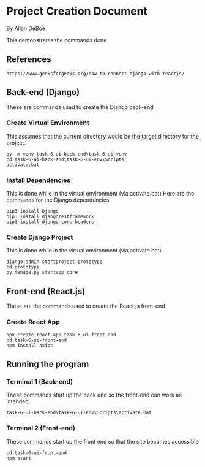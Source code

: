 # Project Creation Document
By Allan DeBoe

This demonstrates the commands done 

## References
```
https://www.geeksforgeeks.org/how-to-connect-django-with-reactjs/
```

## Back-end (Django)
These are commands used to create the Django back-end

### Create Virtual Environment
This assumes that the current directory would be the target directory for the project.
```
py -m venv task-6-ui-back-end\task-6-ui-venv
cd task-6-ui-back-end\task-6-UI-env\Scripts
activate.bat
```

### Install Dependencies
This is done while in the virtual environment (via activate.bat)
Here are the commands for the Django dependencies:
```
pip3 install Django
pip3 install djangorestframework
pip3 install django-cors-headers
```

### Create Django Project
This is done while in the virtual environment (via activate.bat)
```
django-admin startproject prototype
cd prototype
py manage.py startapp core
```

## Front-end (React.js)
These are the commands used to create the React.js front-end

### Create React App

```
npx create-react-app task-6-ui-front-end
cd task-6-ui-front-end
npm install axios
```

## Running the program

### Terminal 1 (Back-end)
These commands start up the back end so the front-end can work as intended.
```
task-6-ui-back-end\task-6-UI-env\Scripts\activate.bat
```

### Terminal 2 (Front-end)
These commands start up the front end so that the site becomes accessible
```
cd task-6-ui-front-end
npm start
```